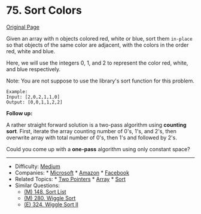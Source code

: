 # 75. Sort Colors
[Original Page](https://leetcode.com/problems/sort-colors/description/)

Given an array with n objects colored red, white or blue, sort them `in-place` so that objects of the same color are adjacent, with the colors in the order red, white and blue.

Here, we will use the integers 0, 1, and 2 to represent the color red, white, and blue respectively.

Note: You are not suppose to use the library's sort function for this problem.

```
Example:
Input: [2,0,2,1,1,0]
Output: [0,0,1,1,2,2]
```

**Follow up:**

A rather straight forward solution is a two-pass algorithm using **counting sort**.
First, iterate the array counting number of 0's, 1's, and 2's, then overwrite array with total number of 0's, then 1's and followed by 2's.

Could you come up with a **one-pass** algorithm using only constant space?

---

* Difficulty: [Medium](https://leetcode.com/problemset/all/?difficulty=Medium)
* Companies: * [Microsoft](https://leetcode.com/company/microsoft/) * [Amazon](https://leetcode.com/company/amazon/) * [Facebook](https://leetcode.com/company/facebook/)
* Related Topics: * [Two Pointers](https://leetcode.com/tag/two-pointers/) 	* [Array](https://leetcode.com/tag/array/) 	* [Sort](https://leetcode.com/tag/sort/)
* Similar Questions: 
  * [(M) 148. Sort List](https://leetcode.com/problems/sort-list/description/)
  * [(M) 280. Wiggle Sort](https://leetcode.com/problems/wiggle-sort/description/)
  * [(E) 324. Wiggle Sort II](https://leetcode.com/problems/wiggle-sort-ii/description/)
